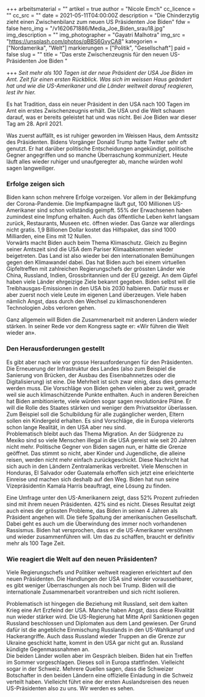 +++
arbeitsmaterial = ""
artikel = true
author = "Nicole Emch"
cc_licence = ""
cc_src = ""
date = 2021-05-11T04:00:00Z
description = "Die Chinderzytig zieht einen Zwischenbilanz zum neuen US Präsidenten Joe Biden"
fdw = false
hero_img = "/v1620671886/Media_Joe_Biden_srau18.jpg"
img_description = ""
img_photographer = "Gayatri Malhotra"
img_src = "https://unsplash.com/photos/qBBS6GvyCA8"
kategorien = ["Nordamerika", "Welt"]
markierungen = ["Politik", "Gesellschaft"]
paid = false
slug = ""
title = "Das erste Zwischenzeugnis für den neuen US-Präsidenten Joe Biden "

+++
_Seit mehr als 100 Tagen ist der neue Präsident der USA Joe Biden im Amt. Zeit für einen ersten Rückblick. Was sich im weissen Haus geändert hat und wie die US-Amerikaner und die Länder weltweit darauf reagieren, lest ihr hier._

Es hat Tradition, dass ein neuer Präsident in den USA nach 100 Tagen im Amt ein erstes Zwischenzeugnis erhält. Die USA und die Welt schauen darauf, was er bereits geleistet hat und was nicht. Bei Joe Biden war dieser Tag am 28. April 2021.

Was zuerst auffällt, es ist ruhiger geworden im Weissen Haus, dem Amtssitz des Präsidenten. Bidens Vorgänger Donald Trump hatte Twitter sehr oft genutzt. Er hat darüber politische Entscheidungen angekündigt, politische Gegner angegriffen und so manche Überraschung kommuniziert. Heute läuft alles wieder ruhiger und unaufgeregter ab, manche würden wohl sagen langweiliger.

### Erfolge zeigen sich

Biden kann schon mehrere Erfolge vorzeigen. Vor allem in der Bekämpfung der Corona-Pandemie. Die Impfkampagne läuft gut, 100 Millionen US-Amerikaner sind schon vollständig geimpft. 55% der Erwachsenen haben zumindest eine Impfung erhalten. Auch das öffentliche Leben kehrt langsam zurück, Restaurants, Museen etc. öffnen wieder. Das Ganze war allerdings nicht gratis. 1,9 Billionen Dollar kostet das Hilfspaket, das sind 1000 Milliarden, eine Eins mit 12 Nullen.  
Vorwärts macht Biden auch beim Thema Klimaschutz. Gleich zu Beginn seiner Amtszeit sind die USA dem Pariser Klimaabkommen wieder beigetreten. Das Land ist also wieder bei den internationalen Bemühungen gegen den Klimawandel dabei. Das hat Biden auch bei einem virtuellen Gipfeltreffen mit zahlreichen Regierungschefs der grössten Länder wie China, Russland, Indien, Grossbritannien und der EU gezeigt. An dem Gipfel haben viele Länder ehrgeizige Ziele bekannt gegeben. Biden selbst will die Treibhausgas-Emissionen in den USA bis 2030 halbieren. Dafür muss er aber zuerst noch viele Leute im eigenen Land überzeugen. Viele haben nämlich Angst, dass durch den Wechsel zu klimaschonenderen Technologien Jobs verloren gehen.

Ganz allgemein will Biden die Zusammenarbeit mit anderen Ländern wieder stärken. In seiner Rede vor dem Kongress sagte er: «Wir führen die Welt wieder an».

### Den Herausforderungen gestellt

Es gibt aber nach wie vor grosse Herausforderungen für den Präsidenten. Die Erneuerung der Infrastruktur des Landes (also zum Beispiel die Sanierung von Brücken, der Ausbau des Eisenbahnnetzes oder die Digitalisierung) ist eine. Die Mehrheit ist sich zwar einig, dass dies gemacht werden muss. Die Vorschläge von Biden gehen vielen aber zu weit, gerade weil sie auch klimaschützende Punkte enthalten. Auch in anderen Bereichen hat Biden ambitionierte, viele würden sogar sagen revolutionäre Pläne. Er will die Rolle des Staates stärken und weniger dem Privatsektor überlassen. Zum Beispiel soll die Schulbildung für alle zugänglicher werden, Eltern sollen ein Kindergeld erhalten. Es sind Vorschläge, die in Europa vielerorts schon lange Realität, in den USA aber neu sind.  
Problematisch bleibt auch das Thema Migration. An der Südgrenze zu Mexiko sind so viele Menschen illegal in die USA gereist wie seit 20 Jahren nicht mehr. Politische Gegner von Biden sagen nun, er hätte die Grenze geöffnet. Das stimmt so nicht, aber Kinder und Jugendliche, die alleine reisen, werden nicht mehr einfach zurückgeschickt. Diese Nachricht hat sich auch in den Ländern Zentralamerikas verbreitet. Viele Menschen in Honduras, El Salvador oder Guatemala erhoffen sich jetzt eine erleichterte Einreise und machen sich deshalb auf den Weg. Biden hat nun seine Vizepräsidentin Kamala Harris beauftragt, eine Lösung zu finden.

Eine Umfrage unter den US-Amerikanern zeigt, dass 52% Prozent zufrieden sind mit ihrem neuen Präsidenten. 42% sind es nicht. Dieses Resultat zeigt auch eines der grössten Probleme, das Biden in seinen 4 Jahren als Präsident angehen will. Die tiefe Spaltung der amerikanischen Gesellschaft. Dabei geht es auch um die Überwindung des immer noch vorhandenen Rassismus. Biden hat versprochen, dass er die US-Amerikaner versöhnen und wieder zusammenführen will. Um das zu schaffen, braucht er definitiv mehr als 100 Tage Zeit.

### Wie reagiert die Welt auf den neuen Präsidenten?

Viele Regierungschefs und Politiker weltweit reagieren erleichtert auf den neuen Präsidenten. Die Handlungen der USA sind wieder voraussehbarer, es gibt weniger Überraschungen als noch bei Trump. Biden will die internationale Zusammenarbeit vorantreiben und sich nicht isolieren.

Problematisch ist hingegen die Beziehung mit Russland, seit dem kalten Krieg eine Art Erzfeind der USA. Manche haben Angst, dass diese Rivalität nun wieder stärker wird. Die US-Regierung hat Mitte April Sanktionen gegen Russland beschlossen und Diplomaten aus dem Land gewiesen. Der Grund dafür ist die angebliche Einmischung Russlands in den US-Wahlkampf und Hackerangriffe. Auch dass Russland wieder Truppen an die Grenze zur Ukraine geschickt hatte, kommt in den USA gar nicht gut an. Russland kündigte Gegenmassnahmen an.  
Die beiden Länder wollen aber im Gespräch bleiben. Biden hat ein Treffen im Sommer vorgeschlagen. Dieses soll in Europa stattfinden. Vielleicht sogar in der Schweiz. Mehrere Quellen sagen, dass die Schweizer Botschafter in den beiden Ländern eine offizielle Einladung in die Schweiz verteilt haben. Vielleicht führt eine der ersten Auslandsreisen des neuen US-Präsidenten also zu uns. Wir werden es sehen.